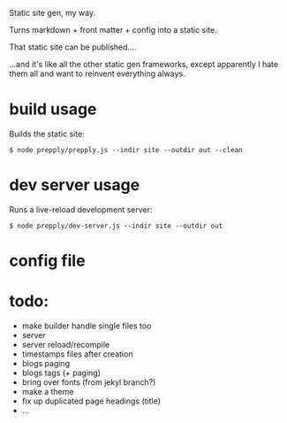 Static site gen, my way.

Turns markdown + front matter + config into a static site.

That static site can be published....

...and it's like all the other static gen frameworks, except apparently I hate them all
and want to reinvent everything always.

# build usage

Builds the static site:

```
$ node prepply/prepply.js --indir site --outdir out --clean
```

# dev server usage

Runs a live-reload development server:

```
$ node prepply/dev-server.js --indir site --outdir out
```

# config file


# todo:

* make builder handle single files too
* server
* server reload/recompile
* timestamps files after creation
* blogs paging
* blogs tags (+ paging)
* bring over fonts (from jekyl branch?)
* make a theme
* fix up duplicated page headings (title)
* ...
